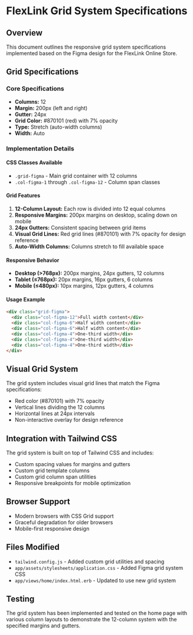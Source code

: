 # FlexLink Grid System Specifications

## Overview
This document outlines the responsive grid system specifications implemented based on the Figma design for the FlexLink Online Store.

## Grid Specifications

### Core Specifications
- **Columns:** 12
- **Margin:** 200px (left and right)
- **Gutter:** 24px
- **Grid Color:** #870101 (red) with 7% opacity
- **Type:** Stretch (auto-width columns)
- **Width:** Auto

### Implementation Details

#### CSS Classes Available
- `.grid-figma` - Main grid container with 12 columns
- `.col-figma-1` through `.col-figma-12` - Column span classes

#### Grid Features
1. **12-Column Layout:** Each row is divided into 12 equal columns
2. **Responsive Margins:** 200px margins on desktop, scaling down on mobile
3. **24px Gutters:** Consistent spacing between grid items
4. **Visual Grid Lines:** Red grid lines (#870101) with 7% opacity for design reference
5. **Auto-Width Columns:** Columns stretch to fill available space

#### Responsive Behavior
- **Desktop (>768px):** 200px margins, 24px gutters, 12 columns
- **Tablet (≤768px):** 20px margins, 16px gutters, 6 columns
- **Mobile (≤480px):** 10px margins, 12px gutters, 4 columns

#### Usage Example
```html
<div class="grid-figma">
  <div class="col-figma-12">Full width content</div>
  <div class="col-figma-6">Half width content</div>
  <div class="col-figma-6">Half width content</div>
  <div class="col-figma-4">One-third width</div>
  <div class="col-figma-4">One-third width</div>
  <div class="col-figma-4">One-third width</div>
</div>
```

## Visual Grid System
The grid system includes visual grid lines that match the Figma specifications:
- Red color (#870101) with 7% opacity
- Vertical lines dividing the 12 columns
- Horizontal lines at 24px intervals
- Non-interactive overlay for design reference

## Integration with Tailwind CSS
The grid system is built on top of Tailwind CSS and includes:
- Custom spacing values for margins and gutters
- Custom grid template columns
- Custom grid column span utilities
- Responsive breakpoints for mobile optimization

## Browser Support
- Modern browsers with CSS Grid support
- Graceful degradation for older browsers
- Mobile-first responsive design

## Files Modified
- `tailwind.config.js` - Added custom grid utilities and spacing
- `app/assets/stylesheets/application.css` - Added Figma grid system CSS
- `app/views/home/index.html.erb` - Updated to use new grid system

## Testing
The grid system has been implemented and tested on the home page with various column layouts to demonstrate the 12-column system with the specified margins and gutters. 